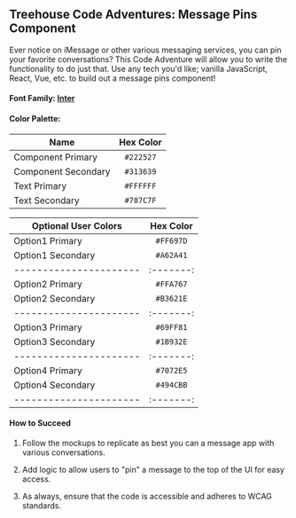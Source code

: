 ## Treehouse Code Adventures: Message Pins Component

Ever notice on iMessage or other various messaging services, you can pin your favorite conversations? This Code Adventure will allow you to write the functionality to do just that. Use any tech you'd like; vanilla JavaScript, React, Vue, etc. to build out a message pins component!

#### Font Family: [Inter](https://fonts.google.com/specimen/Inter)

#### Color Palette:

| Name                | Hex Color |
| ------------------- | :-------: |
| Component Primary   | `#222527` |
| Component Secondary | `#313639` |
| Text Primary        | `#FFFFFF` |
| Text Secondary      | `#787C7F` |

| Optional User Colors   | Hex Color |
| ---------------------- | :-------: |
| Option1 Primary        | `#FF697D` |
| Option1 Secondary      | `#A62A41` |
| ---------------------- | :-------: |
| Option2 Primary        | `#FFA767` |
| Option2 Secondary      | `#B3621E` |
| ---------------------- | :-------: |
| Option3 Primary        | `#69FF81` |
| Option3 Secondary      | `#1B932E` |
| ---------------------- | :-------: |
| Option4 Primary        | `#7072E5` |
| Option4 Secondary      | `#494CBB` |
| ---------------------- | :-------: |

#### How to Succeed

1. Follow the mockups to replicate as best you can a message app with various conversations.

2. Add logic to allow users to "pin" a message to the top of the UI for easy access.

3. As always, ensure that the code is accessible and adheres to WCAG standards.
